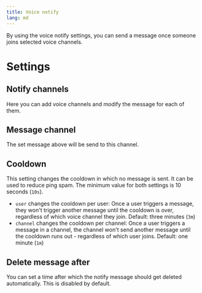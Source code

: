 ```yaml
---
title: Voice notify
lang: md
---
```


By using the voice notify settings, you can send a message once someone joins selected voice channels.

# Settings

## Notify channels
Here you can add voice channels and modify the message for each of them.

## Message channel
The set message above will be send to this channel.

## Cooldown
This setting changes the cooldown in which no message is sent. It can be used to reduce ping spam. The minimum value for both settings is 10 seconds (`10s`).

- `user` changes the cooldown per user: Once a user triggers a message, they won't trigger another message until the cooldown is over, regardless of which voice channel they join. Default: three minutes (`3m`)
- `channel` changes the cooldown per channel: Once a user triggers a message in a channel, the channel won't send another message until the cooldown runs out - regardless of which user joins. Default: one minute (`1m`)

## Delete message after
You can set a time after which the notify message should get deleted automatically. This is disabled by default.

